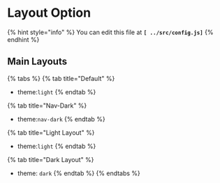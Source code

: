 # Layout Option



{% hint style="info" %}
You can edit this file at **`[ ../src/config.js]`**
{% endhint %}

## Main Layouts

{% tabs %}
{% tab title="Default" %}
* theme:`light`
{% endtab %}

{% tab title="Nav-Dark" %}
* theme:`nav-dark`
{% endtab %}

{% tab title="Light Layout" %}
* theme:`light`
{% endtab %}

{% tab title="Dark Layout" %}
* theme: `dark`
{% endtab %}
{% endtabs %}



